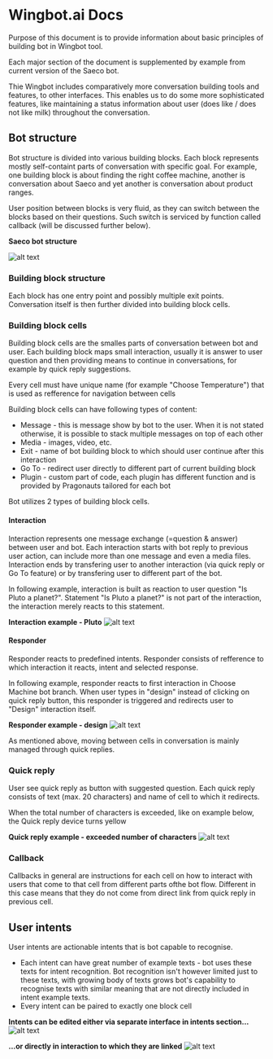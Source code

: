 # Wingbot.ai Docs

Purpose of this document is to provide information about basic principles of building bot in Wingbot tool.

Each major section of the document is supplemented by example from current version of the Saeco bot.

Thie Wingbot includes comparatively more conversation building tools and features, to other interfaces. This enables us to do some more sophisticated features, like maintaining a status information about user (does like / does not like milk) throughout the conversation.

## Bot structure

Bot structure is divided into various building blocks. Each block represents mostly self-containt parts of conversation with specific goal. For example, one building block is about finding the right coffee machine, another is conversation about Saeco and yet another is conversation about product ranges.

User position between blocks is very fluid, as they can switch between the blocks based on their questions. Such switch is serviced by function called callback (will be discussed further below).

**Saeco bot structure**

![alt text](https://github.com/wingbotai/docs/blob/master/doc/bot_structure.png)

### Building block structure

Each block has one entry point and possibly multiple exit points. Conversation itself is then further divided into building block cells.

### Building block cells

Building block cells are the smalles parts of conversation between bot and user. Each building block maps small interaction, usually it is answer to user question and then providing means to continue in conversations, for example by quick reply suggestions.

Every cell must have unique name (for example "Choose Temperature") that is used as refference for navigation between cells

Building block cells can have following types of content:

* Message - this is message show by bot to the user. When it is not stated otherwise, it is possible to stack multiple messages on top of each other
* Media - images, video, etc.
* Exit - name of bot building block to which should user continue after this interaction
* Go To - redirect user directly to different part of current building block
* Plugin - custom part of code, each plugin has different function and is provided by Pragonauts tailored for each bot

Bot utilizes 2 types of building block cells.

#### Interaction

Interaction represents one message exchange (=question & answer) between user and bot. Each interaction starts with bot reply to previous user action, can include more than one message and even a media files. Interaction ends by transfering user to another interaction (via quick reply or Go To feature) or by transfering user to different part of the bot.

In following example, interaction is built as reaction to user question "Is Pluto a planet?". Statement "Is Pluto a planet?" is not part of the interaction, the interaction merely reacts to this statement.

**Interaction example - Pluto**
![alt text](https://github.com/wingbotai/docs/blob/master/doc/interaction_example.png)

#### Responder

Responder reacts to predefined intents. Responder consists of refference to which interaction it reacts, intent and selected response.

In following example, responder reacts to first interaction in Choose Machine bot branch. When user types in "design" instead of clicking on quick reply button, this responder is triggered and redirects user to "Design" interaction itself.

**Responder example - design**
![alt text](https://github.com/wingbotai/docs/blob/master/doc/responder_example.png)

As mentioned above, moving between cells in conversation is mainly managed through quick replies.

### Quick reply

User see quick reply as button with suggested question.
Each quick reply consists of text (max. 20 characters) and name of cell to which it redirects.

When the total number of characters is exceeded, like on example below, the Quick reply device turns yellow

**Quick reply example - exceeded number of characters**
![alt text](https://github.com/wingbotai/docs/blob/master/doc/quick_reply.png)

### Callback

Callbacks in general are instructions for each cell on how to interact with users that come to that cell from different parts ofthe bot flow. Different in this case means that they do not come from direct link from quick reply in previous cell.

## User intents

User intents are actionable intents that is bot capable to recognise.

* Each intent can have great number of example texts - bot uses these texts for intent recognition. Bot recognition isn't however limited just to these texts, with growing body of texts grows bot's capability to recognise texts with similar meaning that are not directly included in intent example texts.
* Every intent can be paired to exactly one block cell

**Intents can be edited either via separate interface in intents section...**
![alt text](https://github.com/wingbotai/docs/blob/master/doc/intents_section.png)

**...or directly in interaction to which they are linked**
![alt text](https://github.com/wingbotai/docs/blob/master/doc/intents_interaction.png)




